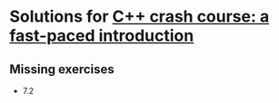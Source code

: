 # Solutions for [C++ crash course: a fast-paced introduction](https://nostarch.com/cppcrashcourse)

## Missing exercises

* 7.2